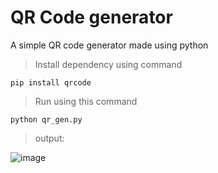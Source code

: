 # QR Code generator
A simple QR code generator made using python

> Install dependency using command
```
pip install qrcode
```
>Run using this command
```
python qr_gen.py
```
> output:

![image](https://user-images.githubusercontent.com/78685510/215689288-562a9e2f-fdef-4015-9805-c3e94fec29c2.png)
